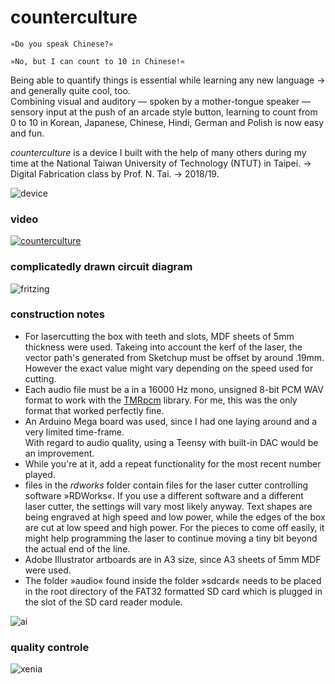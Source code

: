 # counterculture

```
»Do you speak Chinese?«
```
```
»No, but I can count to 10 in Chinese!«
```

Being able to quantify things is essential while learning any new language → and generally quite cool, too.\
Combining visual and auditory — spoken by a mother-tongue speaker — sensory input at the push of an arcade style button, learning to count from 0 to 10 in Korean, Japanese, Chinese, Hindi, German and Polish is now easy and fun.

_counterculture_ is a device I built with the help of many others during my time at the National Taiwan University of Technology (NTUT) in Taipei. → Digital Fabrication class by Prof. N. Tai. → 2018/19.


![device](https://github.com/yaronzimmermann/counterculture/blob/master/images/device_closeup.png)


### video
[![counterculture](https://github.com/yaronzimmermann/counterculture/blob/master/images/screenshot.png)](https://vimeo.com/322227320 "counterculture - click to watch!")


### complicatedly drawn circuit diagram
![fritzing](https://github.com/yaronzimmermann/counterculture/blob/master/fritzing/ntut_counterculture_04_bb.png)


### construction notes
- For lasercutting the box with teeth and slots, MDF sheets of 5mm thickness were used. Takeing into account the kerf of the laser, the vector path's generated from Sketchup must be offset by around .19mm. However the exact value might vary depending on the speed used for cutting.
- Each audio file must be a in a 16000 Hz mono, unsigned 8-bit PCM WAV format to work with the [TMRpcm](https://github.com/TMRh20/TMRpcm/wiki) library. For me, this was the only format that worked perfectly fine.
- An Arduino Mega board was used, since I had one laying around and a very limited time-frame.\
With regard to audio quality, using a Teensy with built-in DAC would be an improvement.
- While you're at it, add a repeat functionality for the most recent number played.
- files in the _rdworks_ folder contain files for the laser cutter controlling software »RDWorks«. If you use a different software and a different laser cutter, the settings will vary most likely anyway. Text shapes are being engraved at high speed and low power, while the edges of the box are cut at low speed and high power. For the pieces to come off easily, it might help programming the laser to continue moving a tiny bit beyond the actual end of the line. 
- Adobe Illustrator artboards are in A3 size, since A3 sheets of 5mm MDF were used.
- The folder »audio« found inside the folder »sdcard« needs to be placed in the root directory of the FAT32 formatted SD card which is plugged in the slot of the SD card reader module.

![ai](https://github.com/yaronzimmermann/counterculture/blob/master/illustrator/preview_artboard_example.png)

### quality controle
![xenia](https://github.com/yaronzimmermann/counterculture/blob/master/images/ntut_counterculture_xenia_01_small.png "Xenia")
